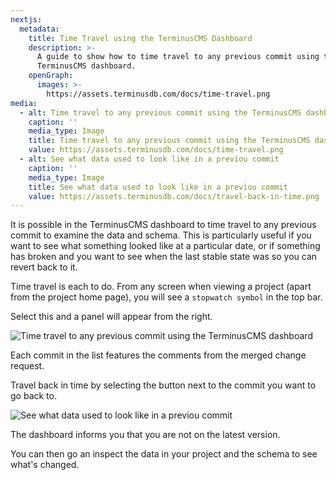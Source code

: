 ```yaml
---
nextjs:
  metadata:
    title: Time Travel using the TerminusCMS Dashboard
    description: >-
      A guide to show how to time travel to any previous commit using the
      TerminusCMS dashboard.
    openGraph:
      images: >-
        https://assets.terminusdb.com/docs/time-travel.png
media:
  - alt: Time travel to any previous commit using the TerminusCMS dashboard
    caption: ''
    media_type: Image
    title: Time travel to any previous commit using the TerminusCMS dashboard
    value: https://assets.terminusdb.com/docs/time-travel.png
  - alt: See what data used to look like in a previou commit
    caption: ''
    media_type: Image
    title: See what data used to look like in a previou commit
    value: https://assets.terminusdb.com/docs/travel-back-in-time.png
---
```


It is possible in the TerminusCMS dashboard to time travel to any previous commit to examine the data and schema. This is particularly useful if you want to see what something looked like at a particular date, or if something has broken and you want to see when the last stable state was so you can revert back to it.

Time travel is each to do. From any screen when viewing a project (apart from the project home page), you will see a `stopwatch symbol` in the top bar.

Select this and a panel will appear from the right.

![Time travel to any previous commit using the TerminusCMS dashboard](https://assets.terminusdb.com/docs/time-travel.png)

Each commit in the list features the comments from the merged change request.

Travel back in time by selecting the button next to the commit you want to go back to.

![See what data used to look like in a previou commit](https://assets.terminusdb.com/docs/travel-back-in-time.png)

The dashboard informs you that you are not on the latest version.

You can then go an inspect the data in your project and the schema to see what's changed.